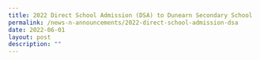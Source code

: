 ```yaml
---
title: 2022 Direct School Admission (DSA) to Dunearn Secondary School
permalink: /news-n-announcements/2022-direct-school-admission-dsa
date: 2022-06-01
layout: post
description: ""
---
```

